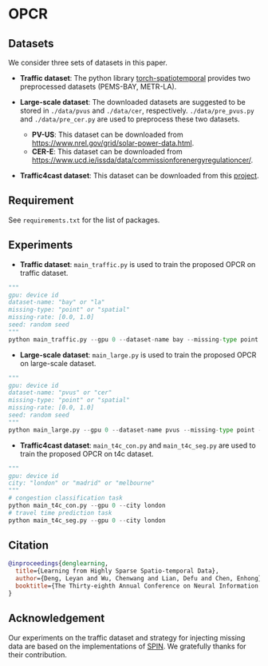 # OPCR

## Datasets

We consider three sets of datasets in this paper.
- **Traffic dataset**: The python library [torch-spatiotemporal](https://torch-spatiotemporal.readthedocs.io/en/latest/) provides two preprocessed datasets (PEMS-BAY, METR-LA).

- **Large-scale dataset**: The downloaded datasets are suggested to be stored in `./data/pvus` and `./data/cer`, respectively. `./data/pre_pvus.py` and `./data/pre_cer.py` are used to preprocess these two datasets.
    - **PV-US**: This dataset can be downloaded from https://www.nrel.gov/grid/solar-power-data.html.
    - **CER-E**: This dataset can be downloaded from https://www.ucd.ie/issda/data/commissionforenergyregulationcer/.

- **Traffic4cast dataset**: This dataset can be downloaded from this [project](https://github.com/iarai/NeurIPS2022-traffic4cast). 

## Requirement
See `requirements.txt` for the list of packages.

## Experiments

- **Traffic dataset**: `main_traffic.py` is used to train the proposed OPCR on traffic dataset.
```py
"""
gpu: device id
dataset-name: "bay" or "la"
missing-type: "point" or "spatial"
missing-rate: [0.0, 1.0]
seed: random seed
"""
python main_traffic.py --gpu 0 --dataset-name bay --missing-type point --missing-rate 0.95 --seed 0
```

- **Large-scale dataset**: `main_large.py` is used to train the proposed OPCR on large-scale dataset.
```py
"""
gpu: device id
dataset-name: "pvus" or "cer"
missing-type: "point" or "spatial"
missing-rate: [0.0, 1.0]
seed: random seed
"""
python main_large.py --gpu 0 --dataset-name pvus --missing-type point --missing-rate 0.95 --seed 0
```

- **Traffic4cast dataset**: `main_t4c_con.py` and `main_t4c_seg.py` are used to train the proposed OPCR on t4c dataset.
```py
"""
gpu: device id
city: "london" or "madrid" or "melbourne"
"""
# congestion classification task
python main_t4c_con.py --gpu 0 --city london
# travel time prediction task
python main_t4c_seg.py --gpu 0 --city london
```

## Citation
```bibtex
@inproceedings{denglearning,
  title={Learning from Highly Sparse Spatio-temporal Data},
  author={Deng, Leyan and Wu, Chenwang and Lian, Defu and Chen, Enhong},
  booktitle={The Thirty-eighth Annual Conference on Neural Information Processing Systems}
}
```

## Acknowledgement
Our experiments on the traffic dataset and strategy for injecting missing data are based on the implementations of [SPIN](https://github.com/Graph-Machine-Learning-Group/spin/tree/main?tab=readme-ov-file). 
We gratefully thanks for their contribution.
